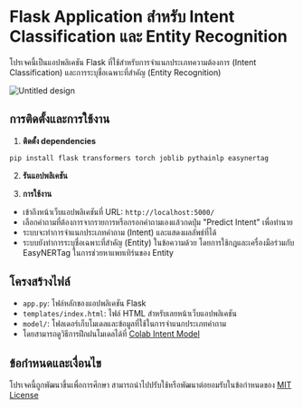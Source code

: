 # Flask Application สำหรับ Intent Classification และ Entity Recognition

โปรเจคนี้เป็นแอปพลิเคชัน Flask ที่ใช้สำหรับการจำแนกประเภทความต้องการ (Intent Classification) และการระบุชื่อเฉพาะที่สำคัญ (Entity Recognition)

![Untitled design](https://github.com/terkkyy/Find_Intent_Entity/assets/95850049/96653d1a-bc00-4231-b849-a5646d4affcb)

## การติดตั้งและการใช้งาน

1. **ติดตั้ง dependencies**

```bash
pip install flask transformers torch joblib pythainlp easynertag
```

2. **รันแอปพลิเคชัน**

3. **การใช้งาน**

- เข้าถึงหน้าเว็บแอปพลิเคชันที่ URL: `http://localhost:5000/`
- เลือกคำถามที่ต้องการจากรายการหรือกรอกคำถามเองแล้วกดปุ่ม "Predict Intent" เพื่อทำนาย
- ระบบจะทำการจำแนกประเภทคำถาม (Intent) และแสดงผลลัพธ์ที่ได้
- ระบบยังทำการระบุชื่อเฉพาะที่สำคัญ (Entity) ในข้อความด้วย โดยการใช้กฎและเครื่องมือร่วมกับ EasyNERTag ในการช่วยหาแพทเทิร์นของ Entity

## โครงสร้างไฟล์

- `app.py`: ไฟล์หลักของแอปพลิเคชัน Flask
- `templates/index.html`: ไฟล์ HTML สำหรับเลยหน้าเว็บแอปพลิเคชัน
- `model/`: โฟลเดอร์เก็บโมเดลและข้อมูลที่ใช้ในการจำแนกประเภทคำถาม
- โดยสามารถดูวิธีการฝึกฝนโมเดลได้ที่ [Colab Intent Model](https://colab.research.google.com/drive/1vvMyEbNg8WHMJx4m2LogECqicaPUn4Ls?usp=sharing)

## ข้อกำหนดและเงื่อนไข

โปรเจคนี้ถูกพัฒนาขึ้นเพื่อการศึกษา สามารถนำไปปรับใช้หรือพัฒนาต่อยอมรับในข้อกำหนดของ [MIT License](./LICENSE)
